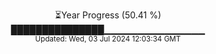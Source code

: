 <p align="center">
⏳Year Progress (50.41 %)<br>
███████████████▁▁▁▁▁▁▁▁▁▁▁▁▁▁▁ <br>
<sub>Updated: Wed, 03 Jul 2024 12:03:34 GMT</sub>
</p>

